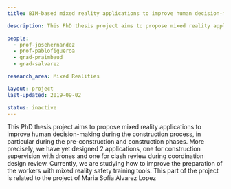 ```yaml
---
title: BIM-based mixed reality applications to improve human decision-making during the construction process

description: This PhD thesis project aims to propose mixed reality applications to improve human decision-making during the construction process, in particular during the pre-construction and construction phases.

people:
  - prof-josehernandez
  - prof-pablofigueroa
  - grad-praimbaud
  - grad-salvarez

research_area: Mixed Realities

layout: project
last-updated: 2019-09-02

status: inactive
---
```

This PhD thesis project aims to propose mixed reality applications to improve human decision-making during the construction process, in particular during the pre-construction and construction phases. More precisely, we have yet designed 2 applications, one for construction supervision with drones and one for clash review during coordination design review. Currently, we are studying how to improve the preparation of the workers with mixed reality safety training tools. This part of the project is related to the project of Maria Sofia Alvarez Lopez
